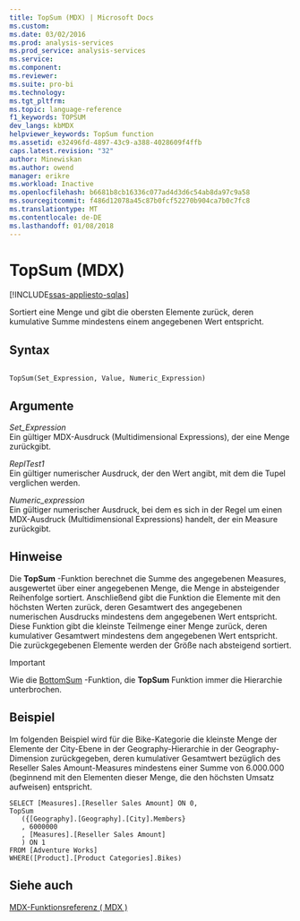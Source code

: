 ```yaml
---
title: TopSum (MDX) | Microsoft Docs
ms.custom: 
ms.date: 03/02/2016
ms.prod: analysis-services
ms.prod_service: analysis-services
ms.service: 
ms.component: 
ms.reviewer: 
ms.suite: pro-bi
ms.technology: 
ms.tgt_pltfrm: 
ms.topic: language-reference
f1_keywords: TOPSUM
dev_langs: kbMDX
helpviewer_keywords: TopSum function
ms.assetid: e32496fd-4897-43c9-a388-4028609f4ffb
caps.latest.revision: "32"
author: Minewiskan
ms.author: owend
manager: erikre
ms.workload: Inactive
ms.openlocfilehash: b6681b8cb16336c077ad4d3d6c54ab8da97c9a58
ms.sourcegitcommit: f486d12078a45c87b0fcf52270b904ca7b0c7fc8
ms.translationtype: MT
ms.contentlocale: de-DE
ms.lasthandoff: 01/08/2018
---
```

# <a name="topsum-mdx"></a>TopSum (MDX)
[!INCLUDE[ssas-appliesto-sqlas](../includes/ssas-appliesto-sqlas.md)]

  Sortiert eine Menge und gibt die obersten Elemente zurück, deren kumulative Summe mindestens einem angegebenen Wert entspricht.  
  
## <a name="syntax"></a>Syntax  
  
```  
  
TopSum(Set_Expression, Value, Numeric_Expression)   
```  
  
## <a name="arguments"></a>Argumente  
 *Set_Expression*  
 Ein gültiger MDX-Ausdruck (Multidimensional Expressions), der eine Menge zurückgibt.  
  
 *ReplTest1*  
 Ein gültiger numerischer Ausdruck, der den Wert angibt, mit dem die Tupel verglichen werden.  
  
 *Numeric_expression*  
 Ein gültiger numerischer Ausdruck, bei dem es sich in der Regel um einen MDX-Ausdruck (Multidimensional Expressions) handelt, der ein Measure zurückgibt.  
  
## <a name="remarks"></a>Hinweise  
 Die **TopSum** -Funktion berechnet die Summe des angegebenen Measures, ausgewertet über einer angegebenen Menge, die Menge in absteigender Reihenfolge sortiert. Anschließend gibt die Funktion die Elemente mit den höchsten Werten zurück, deren Gesamtwert des angegebenen numerischen Ausdrucks mindestens dem angegebenen Wert entspricht. Diese Funktion gibt die kleinste Teilmenge einer Menge zurück, deren kumulativer Gesamtwert mindestens dem angegebenen Wert entspricht. Die zurückgegebenen Elemente werden der Größe nach absteigend sortiert.  
  
> [!IMPORTANT]  
>  Wie die [BottomSum](../mdx/bottomsum-mdx.md) -Funktion, die **TopSum** Funktion immer die Hierarchie unterbrochen.  
  
## <a name="example"></a>Beispiel  
 Im folgenden Beispiel wird für die Bike-Kategorie die kleinste Menge der Elemente der City-Ebene in der Geography-Hierarchie in der Geography-Dimension zurückgegeben, deren kumulativer Gesamtwert bezüglich des Reseller Sales Amount-Measures mindestens einer Summe von 6.000.000 (beginnend mit den Elementen dieser Menge, die den höchsten Umsatz aufweisen) entspricht.  
  
```  
SELECT [Measures].[Reseller Sales Amount] ON 0,  
TopSum  
   ({[Geography].[Geography].[City].Members}  
   , 6000000  
   , [Measures].[Reseller Sales Amount]  
   ) ON 1  
FROM [Adventure Works]  
WHERE([Product].[Product Categories].Bikes)  
```  
  
## <a name="see-also"></a>Siehe auch  
 [MDX-Funktionsreferenz &#40; MDX &#41;](../mdx/mdx-function-reference-mdx.md)  
  
  

